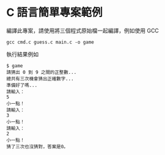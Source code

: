 # C 語言簡單專案範例

編譯此專案，請使用將三個程式原始檔一起編譯，例如使用 GCC

```gcc cmd.c guess.c main.c -o game```

執行結果例如

```
$ game
請猜出 0 到 9 之間的正整數...
總共有三次機會猜出正確數字...
準備好了嗎...
請輸入：
5
小一點！
請輸入：
3
小一點！
請輸入：
2
小一點！
猜了三次也沒猜對，答案是0。
```
